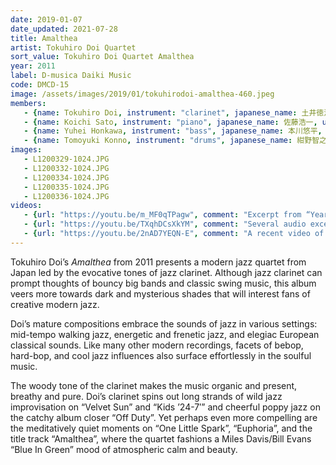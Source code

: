 ```yaml
---
date: 2019-01-07
date_updated: 2021-07-28
title: Amalthea
artist: Tokuhiro Doi Quartet
sort_value: Tokuhiro Doi Quartet Amalthea
year: 2011
label: D-musica Daiki Music
code: DMCD-15
image: /assets/images/2019/01/tokuhirodoi-amalthea-460.jpeg
members:
   - {name: Tokuhiro Doi, instrument: "clarinet", japanese_name: 土井徳浩, url: "https://www.doitoku.com/"}
   - {name: Koichi Sato, instrument: "piano", japanese_name: 佐藤浩一, url: "https://koichisato.com/"}
   - {name: Yuhei Honkawa, instrument: "bass", japanese_name: 本川悠平, url: "http://yuhei-ponkawajazz.cocolog-nifty.com/"}
   - {name: Tomoyuki Konno, instrument: "drums", japanese_name: 紺野智之, url: "http://tomoyukikonno.blogspot.com/"}
images:
   - L1200329-1024.JPG
   - L1200332-1024.JPG
   - L1200334-1024.JPG
   - L1200335-1024.JPG
   - L1200336-1024.JPG
videos: 
   - {url: "https://youtu.be/m_MF0qTPagw", comment: "Excerpt from “Years”, the opening track on this album"}
   - {url: "https://youtu.be/TXqhDCsXkYM", comment: "Several audio excerpts serving as an introduction to the Tokuhiro Doi Quartet live"}
   - {url: "https://youtu.be/2nAD7YEQN-E", comment: "A recent video of Tokuhiro Doi playing “Stella By Starlight” with pianist Akane Matsumoto"}
---
```

Tokuhiro Doi’s *Amalthea* from 2011 presents a modern jazz quartet from Japan led by the evocative tones of jazz clarinet. Although jazz clarinet can prompt thoughts of bouncy big bands and classic swing music, this album veers more towards dark and mysterious shades that will interest fans of creative modern jazz.

Doi’s mature compositions embrace the sounds of jazz in various settings: mid-tempo walking jazz, energetic and frenetic jazz, and elegiac European classical sounds. Like many other modern recordings, facets of bebop, hard-bop, and cool jazz influences also surface effortlessly in the soulful music.

The woody tone of the clarinet makes the music organic and present, breathy and pure. Doi’s clarinet spins out long strands of wild jazz improvisation on “Velvet Sun” and “Kids ’24-7′” and cheerful poppy jazz on the catchy album closer “Off Duty”. Yet perhaps even more compelling are the meditatively quiet moments on “One Little Spark”, “Euphoria”, and the title track “Amalthea”, where the quartet fashions a Miles Davis/Bill Evans “Blue In Green” mood of atmospheric calm and beauty.
